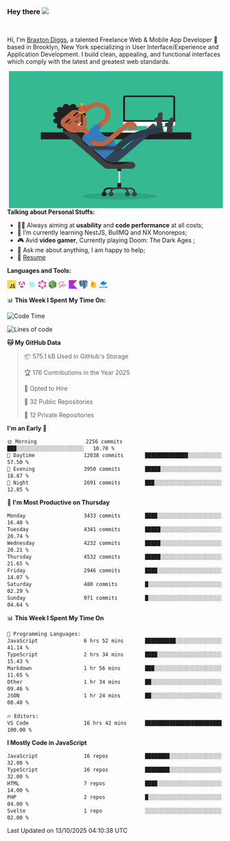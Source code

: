 ### Hey there <img src="https://media.giphy.com/media/hvRJCLFzcasrR4ia7z/giphy.gif" width="25">

<br />

Hi, I'm [Braxton Diggs](https://braxtondiggs.com/), a talented Freelance Web & Mobile App Developer 🚀 based in Brooklyn, New York specializing in User Interface/Experience and Application Development. I build clean, appealing, and functional interfaces which comply with the latest and greatest web standards.

  <img align="right" alt="GIF" src="https://github.com/braxtondiggs/braxtondiggs/blob/master/coder.gif?raw=true" width="500" height="320" />
  
**Talking about Personal Stuffs:**

- 🧑‍💻 Always aiming at **usability** and **code performance** at all costs;
- 🌱 I’m currently learning NestJS, BullMQ and NX Monorepos;
- 🎮 Avid **video gamer**, Currently playing Doom: The Dark Ages
;
- 💬 Ask me about anything, I am happy to help;
- 📝 [Resume](https://braxtondiggs.com/assets/resume/braxton-diggs.pdf)

**Languages and Tools:**  

<code><img height="20" src="https://raw.githubusercontent.com/github/explore/80688e429a7d4ef2fca1e82350fe8e3517d3494d/topics/javascript/javascript.png"></code>
<code><img height="20" src="https://raw.githubusercontent.com/github/explore/80688e429a7d4ef2fca1e82350fe8e3517d3494d/topics/angular/angular.png"></code>
<code><img height="20" src="https://raw.githubusercontent.com/github/explore/80688e429a7d4ef2fca1e82350fe8e3517d3494d/topics/react/react.png"></code>
<code><img height="20" src="https://raw.githubusercontent.com/github/explore/5c058a388828bb5fde0bcafd4bc867b5bb3f26f3/topics/graphql/graphql.png"></code>
<code><img height="20" src="https://raw.githubusercontent.com/github/explore/80688e429a7d4ef2fca1e82350fe8e3517d3494d/topics/nodejs/nodejs.png"></code>
<code><img height="20" src="https://raw.githubusercontent.com/github/explore/80688e429a7d4ef2fca1e82350fe8e3517d3494d/topics/sass/sass.png"></code>
<code><img height="20" src="https://raw.githubusercontent.com/github/explore/80688e429a7d4ef2fca1e82350fe8e3517d3494d/topics/kotlin/kotlin.png"></code>
<code><img height="20" src="https://raw.githubusercontent.com/github/explore/80688e429a7d4ef2fca1e82350fe8e3517d3494d/topics/postgresql/postgresql.png"></code>
<code><img height="20" src="https://raw.githubusercontent.com/github/explore/80688e429a7d4ef2fca1e82350fe8e3517d3494d/topics/firebase/firebase.png"></code>
<code><img height="20" src="https://raw.githubusercontent.com/github/explore/80688e429a7d4ef2fca1e82350fe8e3517d3494d/topics/docker/docker.png"></code>

📊 **This Week I Spent My Time On:**
<!--START_SECTION:waka-->
![Code Time](http://img.shields.io/badge/Code%20Time-6%2C613%20hrs%2037%20mins-blue)

![Lines of code](https://img.shields.io/badge/From%20Hello%20World%20I%27ve%20Written-35.2%20million%20lines%20of%20code-blue)

**🐱 My GitHub Data** 

> 📦 575.1 kB Used in GitHub's Storage 
 > 
> 🏆 176 Contributions in the Year 2025
 > 
> 💼 Opted to Hire
 > 
> 📜 32 Public Repositories 
 > 
> 🔑 12 Private Repositories 
 > 
**I'm an Early 🐤** 

```text
🌞 Morning                2256 commits        ███░░░░░░░░░░░░░░░░░░░░░░   10.78 % 
🌆 Daytime                12038 commits       ██████████████░░░░░░░░░░░   57.50 % 
🌃 Evening                3950 commits        █████░░░░░░░░░░░░░░░░░░░░   18.87 % 
🌙 Night                  2691 commits        ███░░░░░░░░░░░░░░░░░░░░░░   12.85 % 
```
📅 **I'm Most Productive on Thursday** 

```text
Monday                   3433 commits        ████░░░░░░░░░░░░░░░░░░░░░   16.40 % 
Tuesday                  4341 commits        █████░░░░░░░░░░░░░░░░░░░░   20.74 % 
Wednesday                4232 commits        █████░░░░░░░░░░░░░░░░░░░░   20.21 % 
Thursday                 4532 commits        █████░░░░░░░░░░░░░░░░░░░░   21.65 % 
Friday                   2946 commits        ████░░░░░░░░░░░░░░░░░░░░░   14.07 % 
Saturday                 480 commits         █░░░░░░░░░░░░░░░░░░░░░░░░   02.29 % 
Sunday                   971 commits         █░░░░░░░░░░░░░░░░░░░░░░░░   04.64 % 
```


📊 **This Week I Spent My Time On** 

```text
💬 Programming Languages: 
JavaScript               6 hrs 52 mins       ██████████░░░░░░░░░░░░░░░   41.14 % 
TypeScript               2 hrs 34 mins       ████░░░░░░░░░░░░░░░░░░░░░   15.43 % 
Markdown                 1 hr 56 mins        ███░░░░░░░░░░░░░░░░░░░░░░   11.65 % 
Other                    1 hr 34 mins        ██░░░░░░░░░░░░░░░░░░░░░░░   09.46 % 
JSON                     1 hr 24 mins        ██░░░░░░░░░░░░░░░░░░░░░░░   08.40 % 

🔥 Editors: 
VS Code                  16 hrs 42 mins      █████████████████████████   100.00 % 
```

**I Mostly Code in JavaScript** 

```text
JavaScript               16 repos            ████████░░░░░░░░░░░░░░░░░   32.00 % 
TypeScript               16 repos            ████████░░░░░░░░░░░░░░░░░   32.00 % 
HTML                     7 repos             ████░░░░░░░░░░░░░░░░░░░░░   14.00 % 
PHP                      2 repos             █░░░░░░░░░░░░░░░░░░░░░░░░   04.00 % 
Svelte                   1 repo              ░░░░░░░░░░░░░░░░░░░░░░░░░   02.00 % 
```




 Last Updated on 13/10/2025 04:10:38 UTC
<!--END_SECTION:waka-->
